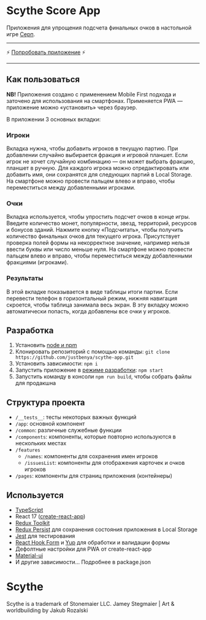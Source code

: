 # Scythe Score App
Приложения для упрощения подсчета финальных очков в настольной игре [Серп](https://stonemaiergames.com/games/scythe/). 

-----

⚡ [Попробовать приложение](https://justbenya.github.io/scythe-app/) ⚡

----

## Как пользоваться
**NB!** Приложения создано с применением Mobile First подхода и заточено для использования на смартфонах. Применяется PWA — приложение можно «установить» через браузер.

В приложении 3 основных вкладки:
### Игроки
Вкладка нужна, чтобы добавить игроков в текущую партию. При добавлении случайно выбирается фракция и игровой планшет. Если игрок не хочет случайную комбинацию — он может выбрать фракцию, планшет в ручную. 
Для каждого игрока можно отредактировать или добавить имя, они сохранятся для следующих партий в Local Storage. 
На смартфоне можно провести пальцем влево и вправо, чтобы переместиться между добавленными игроками.

### Очки
Вкладка используется, чтобы упростить подсчет очков в конце игры. Введите количество монет, популярности, звезд, территорий, ресурсов и бонусов зданий.
Нажмите кнопку «Подсчитать», чтобы получить количество финальных очков для текущего игрока. Присутствует проверка полей формы на некорректное значение, например нельзя ввести буквы или число меньше нуля.
На смартфоне можно провести пальцем влево и вправо, чтобы переместиться между добавленными фракциями (игроками).

### Результаты
В этой вкладке показывается в виде таблицы итоги партии. Если перевести телефон в горизонтальный режим, нижняя навигация скроется, чтобы таблица занимала весь экран. В эту вкладку можно автоматически попасть, когда добавлены все очки у игроков.

## Разработка
1. Установить [node и npm](https://nodejs.org/en/download/)
2. Клонировать репозиторий с помощью команды: `git clone https://github.com/justbenya/scythe-app.git`
3. Установить зависимости: `npm i`
4. Запустить приложение в [режиме разработки](https://github.com/facebook/create-react-app#npm-start-or-yarn-start): `npm start`
5. Запустить команду в консоли `npm run build`, чтобы собрать файлы для продакшна

## Структура проекта
- `/__tests__`: тесты некоторых важных функций
- `/app`: основной <App> компонент
- `/common`: различные служебные функции
- `/components`: компоненты, которые повторно используются в нескольких местах
- `/features`
  - `/names`: компоненты для сохранения имен игроков
  - `/issuesList`: компоненты для отображения карточек и очков игроков
- `/pages`: компоненты для страниц приложения (контейнеры)

## Используется
- [TypeScript](https://www.typescriptlang.org/)
- React 17 ([create-react-app](https://create-react-app.dev/))
- [Redux Toolkit](https://redux-toolkit.js.org/)
- [Redux Persist](https://github.com/rt2zz/redux-persist) для сохранения состояния приложения в Local Storage
- [Jest](https://jestjs.io/) для тестирования
- [React Hook Form](https://react-hook-form.com/) и [Yup](https://github.com/jquense/yup) для обработки и валидации формы
- Дефолтные настройки для PWA от create-react-app
- [Material-ui](https://material-ui.com/)
- И другие зависимости… Подробнее в package.json

# Scythe
Scythe is a trademark of Stonemaier LLC.
Jamey Stegmaier | Art & worldbuilding by Jakub Rozalski
